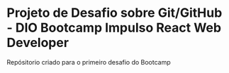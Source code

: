 # Projeto de Desafio sobre Git/GitHub - DIO Bootcamp Impulso React Web Developer 
Repósitorio criado para o primeiro desafio do Bootcamp
